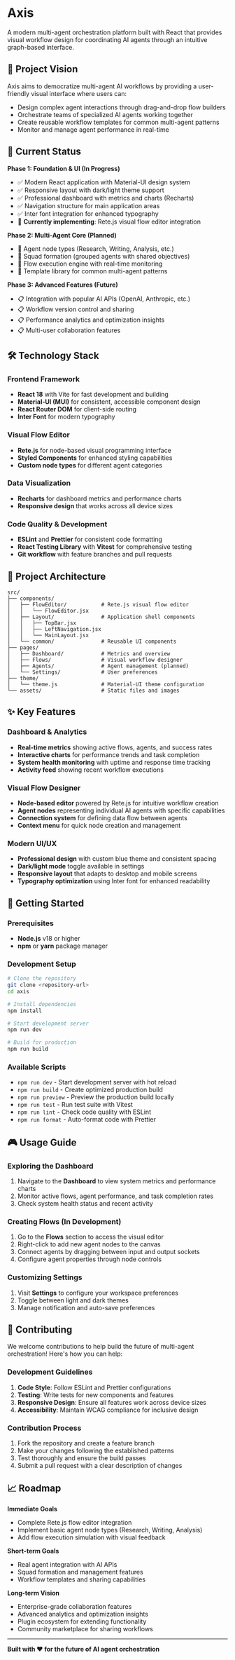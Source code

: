 # Axis

A modern multi-agent orchestration platform built with React that provides visual workflow design for coordinating AI agents through an intuitive graph-based interface.

## 🎯 Project Vision

Axis aims to democratize multi-agent AI workflows by providing a user-friendly visual interface where users can:
- Design complex agent interactions through drag-and-drop flow builders
- Orchestrate teams of specialized AI agents working together
- Create reusable workflow templates for common multi-agent patterns
- Monitor and manage agent performance in real-time

## 🚀 Current Status

**Phase 1: Foundation & UI (In Progress)**
- ✅ Modern React application with Material-UI design system
- ✅ Responsive layout with dark/light theme support  
- ✅ Professional dashboard with metrics and charts (Recharts)
- ✅ Navigation structure for main application areas
- ✅ Inter font integration for enhanced typography
- 🔄 **Currently implementing**: Rete.js visual flow editor integration

**Phase 2: Multi-Agent Core (Planned)**
- 🔄 Agent node types (Research, Writing, Analysis, etc.)
- 🔄 Squad formation (grouped agents with shared objectives)
- 🔄 Flow execution engine with real-time monitoring
- 🔄 Template library for common multi-agent patterns

**Phase 3: Advanced Features (Future)**
- 📋 Integration with popular AI APIs (OpenAI, Anthropic, etc.)
- 📋 Workflow version control and sharing
- 📋 Performance analytics and optimization insights
- 📋 Multi-user collaboration features

## 🛠 Technology Stack

### Frontend Framework
- **React 18** with Vite for fast development and building
- **Material-UI (MUI)** for consistent, accessible component design
- **React Router DOM** for client-side routing
- **Inter Font** for modern typography

### Visual Flow Editor
- **Rete.js** for node-based visual programming interface
- **Styled Components** for enhanced styling capabilities
- **Custom node types** for different agent categories

### Data Visualization
- **Recharts** for dashboard metrics and performance charts
- **Responsive design** that works across all device sizes

### Code Quality & Development
- **ESLint** and **Prettier** for consistent code formatting
- **React Testing Library** with **Vitest** for comprehensive testing
- **Git workflow** with feature branches and pull requests

## 📁 Project Architecture

```
src/
├── components/
│   ├── FlowEditor/           # Rete.js visual flow editor
│   │   └── FlowEditor.jsx
│   ├── Layout/               # Application shell components
│   │   ├── TopBar.jsx
│   │   ├── LeftNavigation.jsx
│   │   └── MainLayout.jsx
│   └── common/               # Reusable UI components
├── pages/
│   ├── Dashboard/            # Metrics and overview
│   ├── Flows/                # Visual workflow designer
│   ├── Agents/               # Agent management (planned)
│   └── Settings/             # User preferences
├── theme/
│   └── theme.js              # Material-UI theme configuration
└── assets/                   # Static files and images
```

## ✨ Key Features

### Dashboard & Analytics
- **Real-time metrics** showing active flows, agents, and success rates
- **Interactive charts** for performance trends and task completion
- **System health monitoring** with uptime and response time tracking
- **Activity feed** showing recent workflow executions

### Visual Flow Designer
- **Node-based editor** powered by Rete.js for intuitive workflow creation
- **Agent nodes** representing individual AI agents with specific capabilities
- **Connection system** for defining data flow between agents
- **Context menu** for quick node creation and management

### Modern UI/UX
- **Professional design** with custom blue theme and consistent spacing
- **Dark/light mode** toggle available in settings
- **Responsive layout** that adapts to desktop and mobile screens
- **Typography optimization** using Inter font for enhanced readability

## 🚦 Getting Started

### Prerequisites
- **Node.js** v18 or higher
- **npm** or **yarn** package manager

### Development Setup
```bash
# Clone the repository
git clone <repository-url>
cd axis

# Install dependencies
npm install

# Start development server
npm run dev

# Build for production
npm run build
```

### Available Scripts
- `npm run dev` - Start development server with hot reload
- `npm run build` - Create optimized production build
- `npm run preview` - Preview the production build locally
- `npm run test` - Run test suite with Vitest
- `npm run lint` - Check code quality with ESLint
- `npm run format` - Auto-format code with Prettier

## 🎮 Usage Guide

### Exploring the Dashboard
1. Navigate to the **Dashboard** to view system metrics and performance charts
2. Monitor active flows, agent performance, and task completion rates
3. Check system health status and recent activity

### Creating Flows (In Development)
1. Go to the **Flows** section to access the visual editor
2. Right-click to add new agent nodes to the canvas
3. Connect agents by dragging between input and output sockets
4. Configure agent properties through node controls

### Customizing Settings
1. Visit **Settings** to configure your workspace preferences
2. Toggle between light and dark themes
3. Manage notification and auto-save preferences

## 🤝 Contributing

We welcome contributions to help build the future of multi-agent orchestration! Here's how you can help:

### Development Guidelines
1. **Code Style**: Follow ESLint and Prettier configurations
2. **Testing**: Write tests for new components and features
3. **Responsive Design**: Ensure all features work across device sizes
4. **Accessibility**: Maintain WCAG compliance for inclusive design

### Contribution Process
1. Fork the repository and create a feature branch
2. Make your changes following the established patterns
3. Test thoroughly and ensure the build passes
4. Submit a pull request with a clear description of changes

## 📈 Roadmap

**Immediate Goals**
- Complete Rete.js flow editor integration
- Implement basic agent node types (Research, Writing, Analysis)
- Add flow execution simulation with visual feedback

**Short-term Goals**
- Real agent integration with AI APIs
- Squad formation and management features  
- Workflow templates and sharing capabilities

**Long-term Vision**
- Enterprise-grade collaboration features
- Advanced analytics and optimization insights
- Plugin ecosystem for extending functionality
- Community marketplace for sharing workflows

---

**Built with ❤️ for the future of AI agent orchestration**